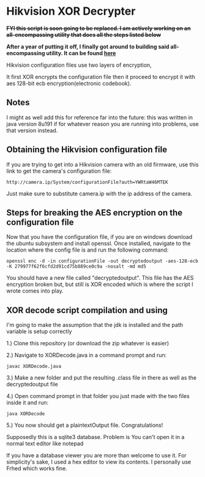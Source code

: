# Hikvision XOR Decrypter

~~**FYI this script is soon going to be replaced. I am actively working on an all-encompassing utility that does all the steps listed below**~~

**After a year of putting it off, I finally got around to building said all-encompassing utility. It can be found [here](https://github.com/WormChickenWizard/hikvision-decrypter)**

Hikvision configuration files use two layers of encryption, 

It first XOR encrypts the configuration file then it proceed to encrypt it with aes 128-bit ecb encryption(electronic codebook).

## Notes

I might as well add this for reference far into the future: this was written in java version 8u191
if for whatever reason you are running into problems, use that version instead.

## Obtaining the Hikvision configuration file

If you are trying to get into a Hikvision camera with an old firmware, 
use this link to get the camera's configuration file: 
```
http://camera.ip/System/configurationFile?auth=YWRtaW46MTEK
```
Just make sure to substitute camera.ip with the ip address of the camera.

## Steps for breaking the AES encryption on the configuration file

Now that you have the configuration file, if you are on windows download the ubuntu subsystem and install openssl.
Once installed, navigate to the location where the config file is and run the following command:
```
openssl enc -d -in configurationFile -out decryptedoutput -aes-128-ecb -K 279977f62f6cfd2d91cd75b889ce0c9a -nosalt -md md5
```
You should have a new file called "decryptedoutput". This file has the AES encryption broken but, but still is XOR encoded which is where the script I wrote comes into play.

## XOR decode script compilation and using

I'm going to make the assumption that the jdk is installed and the path variable is setup correctly

1.) Clone this repository (or download the zip whatever is easier)

2.) Navigate to XORDecode.java in a command prompt and run:
```
javac XORDecode.java
```
3.) Make a new folder and put the resulting .class file in there as well as the decryptedoutput file

4.) Open command prompt in that folder you just made with the two files inside it and run:
```
java XORDecode
```
5.) You now should get a plaintextOutput file. Congratulations!

Supposedly this is a sqlite3 database. Problem is You can't open it in a normal text editor like notepad

If you have a database viewer you are more than welcome to use it.
For simplicity's sake, I used a hex editor to view its contents. I personally use Frhed which works fine.
